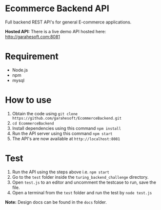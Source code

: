 # Ecommerce Backend API 

Full backend REST API's for general E-commerce applications. 

**Hosted API:** There is a live demo API hosted here: http://garahesoft.com:8081

# Requirement 

- Node.js 
- npm 
- mysql 

# How to use 

1. Obtain the code using `git clone https://github.com/garahesoft/EcommerceBackend.git` 
2. `cd EcommerceBackend` 
3. Install dependencies using this command `npm install` 
4. Run the API server using this command `npm start` 
5. The API's are now available at `http://localhost:8081` 

# Test 

1. Run the API using the steps above i.e. `npm start`
1. Go to the `test` folder inside the `turing_backend_challenge` directory. 
2. Open `test.js` to an editor and uncomment the testcase to run, save the file. 
3. Open a terminal from the `test` folder and run the test by `node test.js` 

**Note:** Design docs can be found in the `docs` folder.
